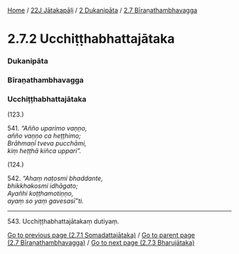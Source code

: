 
[Home](/) / [22J Jātakapāḷi](../../../22J.md) / [2 Dukanipāta](../../2.md) / [2.7 Bīraṇathambhavagga](../2.7.md)

# 2.7.2 Ucchiṭṭhabhattajātaka

### Dukanipāta

### Bīraṇathambhavagga

### Ucchiṭṭhabhattajātaka

(123.)

541\. _“Añño uparimo vaṇṇo,_  
_añño vaṇṇo ca heṭṭhimo;_  
_Brāhmaṇī tveva pucchāmi,_  
_kiṃ heṭṭhā kiñca uppari”._  


(124.)

542\. _“Ahaṃ naṭosmi bhaddante,_  
_bhikkhakosmi idhāgato;_  
_Ayañhi koṭṭhamotiṇṇo,_  
_ayaṃ so yaṃ gavesasī”ti._  


---

543\. Ucchiṭṭhabhattajātakaṃ dutiyaṃ.



[Go to previous page (2.7.1 Somadattajātaka)](2.7.1.md) / [Go to parent page (2.7 Bīraṇathambhavagga)](../2.7.md) / [Go to next page (2.7.3 Bharujātaka)](2.7.3.md)


